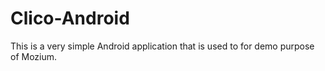 # Clico-Android

This is a very simple Android application that is used to for demo purpose of Mozium.
